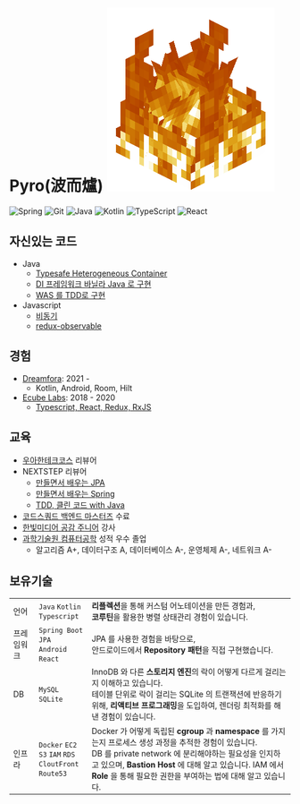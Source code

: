 # Pyro(波而爐) <img src="img/fire.gif">

![Spring](https://img.shields.io/badge/spring-%236DB33F.svg?style=for-the-badge&logo=spring&logoColor=white)
![Git](https://img.shields.io/badge/git-%23F05033.svg?style=for-the-badge&logo=git&logoColor=white)
![Java](https://img.shields.io/badge/java-%23ED8B00.svg?style=for-the-badge&logo=java&logoColor=white)
![Kotlin](https://img.shields.io/badge/kotlin-%230095D5.svg?style=for-the-badge&logo=kotlin&logoColor=white)
![TypeScript](https://img.shields.io/badge/typescript-%23007ACC.svg?style=for-the-badge&logo=typescript&logoColor=white)
![React](https://img.shields.io/badge/react-%2320232a.svg?style=for-the-badge&logo=react&logoColor=%2361DAFB)

## 자신있는 코드

- Java
  - [Typesafe Heterogeneous Container](https://github.com/ghojeong/Effective-Java-Study/blob/main/pyro/item33.md)
  - [DI 프레임워크 바닐라 Java 로 구현](https://github.com/ghojeong/playground/tree/main/dependency/src/main/java/ioc)
  - [WAS 를 TDD로 구현](https://github.com/ghojeong/jwp-was)
- Javascript
  - [비동기](https://github.com/ghojeong/resume/blob/master/code/js/runTasks.js)
  - [redux-observable](https://github.com/ghojeong/resume/blob/master/code/README.md)

## 경험

- [Dreamfora](https://dreamfora.com): 2021 -
  - Kotlin, Android, Room, Hilt
- [Ecube Labs](https://www.ecubelabs.com): 2018 - 2020
  - [Typescript, React, Redux, RxJS](https://github.com/ghojeong/resume/blob/master/ecubelabs/README.md)

## 교육

- [우아한테크코스](https://www.woowacourse.io) 리뷰어
- NEXTSTEP 리뷰어
  - [만들면서 배우는 JPA](https://edu.nextstep.camp/c/UHESCzBt)
  - [만들면서 배우는 Spring](https://edu.nextstep.camp/c/4YUvqn9V)
  - [TDD, 클린 코드 with Java](https://edu.nextstep.camp/c/8fWRxNWU)
- [코드스쿼드 백엔드 마스터즈](https://codesquad.kr) 수료
- [한빛미디어 공감 주니어](http://www.hanbit.co.kr/store/education/edu_view.html?p_code=S3414110334) 강사
- [과학기술원 컴퓨터공학](https://cse.unist.ac.kr) 성적 우수 졸업 
  - 알고리즘 A+, 데이터구조 A, 데이터베이스 A-, 운영체제 A-, 네트워크 A-

## 보유기술

||||
|--|--|--|
|언어|`Java` `Kotlin` <br> `Typescript`|**리플렉션**을 통해 커스텀 어노테이션을 만든 경험과, <br> **코루틴**을 활용한 병렬 상태관리 경험이 있습니다.|
|프레임워크|`Spring Boot` `JPA` <br> `Android` `React`|JPA 를 사용한 경험을 바탕으로, <br> 안드로이드에서 **Repository 패턴**을 직접 구현했습니다.|
|DB|`MySQL` `SQLite`|InnoDB 와 다른 **스토리지 엔진**의 락이 어떻게 다르게 걸리는지 이해하고 있습니다. <br> 테이블 단위로 락이 걸리는 SQLite 의 트랜잭션에 반응하기 위해, **리액티브 프로그래밍**을 도입하여, 렌더링 최적화를 해낸 경험이 있습니다.|
|인프라|`Docker` `EC2` <br> `S3` `IAM` `RDS` <br> `CloutFront` <br> `Route53`|Docker 가 어떻게 독립된 **cgroup** 과 **namespace** 를 가지는지 프로세스 생성 과정을 추적한 경험이 있습니다. <br> DB 를 private network 에 분리해야하는 필요성을 인지하고 있으며, **Bastion Host** 에 대해 알고 있습니다. IAM 에서 **Role** 을 통해 필요한 권한을 부여하는 법에 대해 알고 있습니다.|

<!-- ![snake gif](https://github.com/ghojeong/ghojeong/blob/output/github-contribution-grid-snake.gif) -->

<!-- <img align="left" src="https://github-readme-stats.vercel.app/api?username=ghojeong&count_private=true&show_icons=true&theme=radical"> -->

<!-- <img align="left" src="https://github-readme-stats.vercel.app/api?username=ghojeong&count_private=true&show_icons=true&theme=radical" height="170px">
<img align="right" src="http://mazassumnida.wtf/api/v2/generate_badge?boj=ghojeong"> -->
